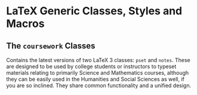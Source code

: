 # LaTeX Generic Classes, Styles and Macros

## The `coursework` Classes

Contains the latest versions of two LaTeX 3 classes: `pset` and `notes`. These are designed to be used by college students or instructors to typeset materials relating to primarily Science and Mathematics courses, although they can be easily used in the Humanities and Social Sciences as well, if you are so inclined. They share common functionality and a unified design.
